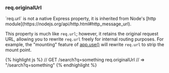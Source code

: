 <!---
 Copyright (c) 2016 StrongLoop, IBM, and Express Contributors
 License: MIT
-->

<h3 id='req.originalUrl'>req.originalUrl</h3>

<div class="doc-box doc-notice" markdown="1">
`req.url` is not a native Express property, it is inherited from Node's [http module](https://nodejs.org/api/http.html#http_message_url).
</div>

This property is much like `req.url`; however, it retains the original request URL,
allowing you to rewrite `req.url` freely for internal routing purposes. For example,
the "mounting" feature of [app.use()](#app.use) will rewrite `req.url` to strip the mount point.

{% highlight js %}
// GET /search?q=something
req.originalUrl
// => "/search?q=something"
{% endhighlight %}
